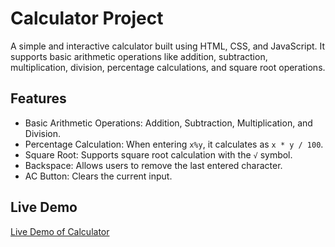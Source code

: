# Calculator Project

A simple and interactive calculator built using HTML, CSS, and JavaScript. It supports basic arithmetic operations like addition, subtraction, multiplication, division, percentage calculations, and square root operations.

## Features
- Basic Arithmetic Operations: Addition, Subtraction, Multiplication, and Division.
- Percentage Calculation: When entering `x%y`, it calculates as `x * y / 100`.
- Square Root: Supports square root calculation with the `√` symbol.
- Backspace: Allows users to remove the last entered character.
- AC Button: Clears the current input.

## Live Demo
[Live Demo of Calculator](ttps://MitulSachdeva.github.io/Simple-Calculator/)
